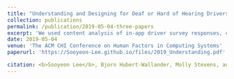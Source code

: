 ```yaml
---
title: "Understanding and Designing for Deaf or Hard of Hearing Drivers on Uber" 
collection: publications
permalink: /publication/2019-05-04-three-papers
excerpt: 'We used content analysis of in-app driver survey responses, customer support tickets, and tweets, and face-to-face interviews of DHH Uber drivers to better understand the DHH driver experience. Here we describe challenges DHH drivers experience and how they address those difficulties via Uber’s accessibility features and their own workarounds. We also identify and discuss design and product opportunities to improve the DHH driver experience on Uber.'
date: 2019-05-04
venue: 'The ACM CHI Conference on Human Factors in Computing Systems'
paperurl: 'https://Sooyeon-Lee.github.io/files/2019_Understanding.pdf'

citation: <b>Sooyeon Lee</b>, Bjorn Hubert-Wallander, Molly Stevens, and John M. Carroll. "Understanding and Designing for Deaf or Hard of Hearing Drivers on Uber." In Proceedings of the 2019 CHI Conference on Human Factors in Computing Systems, p. 529. ACM, 2019
---
```

